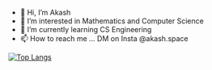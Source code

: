 - 👋 Hi, I’m Akash
- 👀 I’m interested in Mathematics and Computer Science
- 🌱 I’m currently learning CS Engineering
- 📫 How to reach me ... DM on Insta @akash.space

[![Top Langs](https://github-readme-stats-five-gamma.vercel.app/api/top-langs/?username=akashinfinity12&layout=compact&exclude_repo=Machine-Learning&langs_count=8)](https://github.com/akashinfinity12/github-readme-stats)

<!---
akashinfinity12/akashinfinity12 is a ✨ special ✨ repository because its `README.md` (this file) appears on your GitHub profile.
You can click the Preview link to take a look at your changes.
--->

